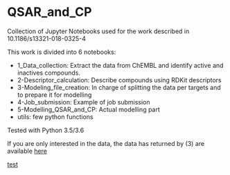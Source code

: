 # QSAR_and_CP
Collection of Jupyter Notebooks used for the work described in 10.1186/s13321-018-0325-4

This work is divided into 6 notebooks:
- 1_Data_collection: Extract the data from ChEMBL and identify active and inactives compounds.
- 2-Descriptor_calculation: Describe compounds using RDKit descriptors
- 3-Modeling_file_creation: In charge of splitting the data per targets and to prepare it for modelling
- 4-Job_submission: Example of job submission
- 5-Modelling_QSAR_and_CP: Actual modelling part
- utils: few python functions

Tested with Python 3.5/3.6

If you are only interested in the data, the data has returned by (3) are available [here](ftp.ebi.ac.uk/pub/databases/chembl/qsar_vs_cp_modelling_data/)

[test](www.google.com)
